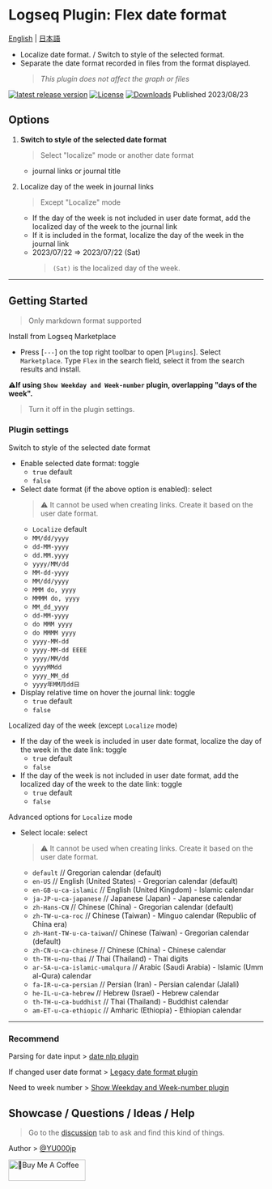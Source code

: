 # Logseq Plugin: Flex date format

[English](https://github.com/YU000jp/logseq-plugin-flex-date-format) | [日本語](https://github.com/YU000jp/logseq-plugin-flex-date-format/blob/main/readme.ja.md)

- Localize date format. / Switch to style of the selected format.
- Separate the date format recorded in files from the format displayed.
   > *This plugin does not affect the graph or files*

[![latest release version](https://img.shields.io/github/v/release/YU000jp/logseq-plugin-flex-date-format)](https://github.com/YU000jp/logseq-plugin-flex-date-format/releases)
[![License](https://img.shields.io/github/license/YU000jp/logseq-plugin-flex-date-format?color=blue)](https://github.com/YU000jp/logseq-plugin-flex-date-format/LICENSE)
[![Downloads](https://img.shields.io/github/downloads/YU000jp/logseq-plugin-flex-date-format/total.svg)](https://github.com/YU000jp/logseq-plugin-flex-date-format/releases)
 Published 2023/08/23

## Options

1. **Switch to style of the selected date format**
   > Select "localize" mode or another date format
   - journal links or journal title

1. Localize day of the week in journal links
   > Except "Localize" mode
   - If the day of the week is not included in user date format, add the localized day of the week to the journal link
   - If it is included in the format, localize the day of the week in the journal link
   - 2023/07/22 => 2023/07/22 (Sat)
      > `(Sat)` is the localized day of the week.

---

## Getting Started

> Only markdown format supported

Install from Logseq Marketplace

  - Press [`---`] on the top right toolbar to open [`Plugins`]. Select `Marketplace`. Type `Flex` in the search field, select it from the search results and install.

**⚠️If using `Show Weekday and Week-number` plugin, overlapping "days of the week".**

  > Turn it off in the plugin settings.

### Plugin settings

Switch to style of the selected date format
  - Enable selected date format: toggle
    - `true` default
    - `false`
  - Select date format  (if the above option is enabled): select
    > ⚠️ It cannot be used when creating links. Create it based on the user date format.
    - `Localize` default
    - `MM/dd/yyyy`
    - `dd-MM-yyyy`
    - `dd.MM.yyyy`
    - `yyyy/MM/dd`
    - `MM-dd-yyyy`
    - `MM/dd/yyyy`
    - `MMM do, yyyy`
    - `MMMM do, yyyy`
    - `MM_dd_yyyy`
    - `dd-MM-yyyy`
    - `do MMM yyyy`
    - `do MMMM yyyy`
    - `yyyy-MM-dd`
    - `yyyy-MM-dd EEEE`
    - `yyyy/MM/dd`
    - `yyyyMMdd`
    - `yyyy_MM_dd`
    - `yyyy年MM月dd日`
  - Display relative time on hover the journal link: toggle
    - `true` default
    - `false`

Localized day of the week (except `Localize` mode)
  - If the day of the week is included in user date format, localize the day of the week in the date link: toggle
    - `true` default
    - `false`
  - If the day of the week is not included in user date format, add the localized day of the week to the date link: toggle
    - `true` default
    - `false`

Advanced options for `Localize` mode
  - Select locale: select
    > ⚠️ It cannot be used when creating links. Create it based on the user date format.
    - `default`              // Gregorian calendar (default)  
    - `en-US`                // English (United States) - Gregorian calendar (default)  
    - `en-GB-u-ca-islamic`   // English (United Kingdom) - Islamic calendar  
    - `ja-JP-u-ca-japanese`   // Japanese (Japan) - Japanese calendar  
    - `zh-Hans-CN`            // Chinese (China) - Gregorian calendar (default)  
    - `zh-TW-u-ca-roc`        // Chinese (Taiwan) - Minguo calendar (Republic of China era)  
    - `zh-Hant-TW-u-ca-taiwan`// Chinese (Taiwan) - Gregorian calendar (default)  
    - `zh-CN-u-ca-chinese`    // Chinese (China) - Chinese calendar  
    - `th-TH-u-nu-thai`       // Thai (Thailand) - Thai digits  
    - `ar-SA-u-ca-islamic-umalqura`   // Arabic (Saudi Arabia) - Islamic (Umm al-Qura) calendar  
    - `fa-IR-u-ca-persian`    // Persian (Iran) - Persian calendar (Jalali)  
    - `he-IL-u-ca-hebrew`     // Hebrew (Israel) - Hebrew calendar  
    - `th-TH-u-ca-buddhist`   // Thai (Thailand) - Buddhist calendar  
    - `am-ET-u-ca-ethiopic`   // Amharic (Ethiopia) - Ethiopian calendar

---

### Recommend

Parsing for date input > [date nlp plugin](https://github.com/hkgnp/logseq-datenlp-plugin)

If changed user date format > [Legacy date format plugin](https://github.com/YU000jp/logseq-plugin-legacy-date-format)

Need to week number > [Show Weekday and Week-number plugin](https://github.com/YU000jp/logseq-plugin-show-weekday-and-week-number/)

## Showcase / Questions / Ideas / Help

> Go to the [discussion](https://github.com/YU000jp/logseq-plugin-flex-date-format/discussions) tab to ask and find this kind of things.

Author > [@YU000jp](https://github.com/YU000jp)

<a href="https://www.buymeacoffee.com/yu000japan" target="_blank"><img src="https://cdn.buymeacoffee.com/buttons/v2/default-violet.png" alt="🍌Buy Me A Coffee" style="height: 42px;width: 152px" ></a>
